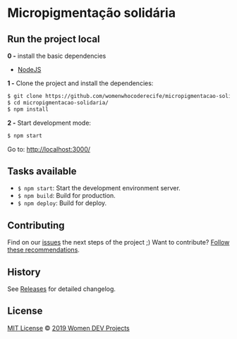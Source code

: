 # Micropigmentação solidária

## Run the project local

**0 -** install the basic dependencies

- [NodeJS](https://nodejs.org/en/)

**1 -** Clone the project and install the dependencies:

```sh
$ git clone https://github.com/womenwhocoderecife/micropigmentacao-solidaria
$ cd micropigmentacao-solidaria/
$ npm install
```

**2 -** Start development mode:

```sh
$ npm start
```

Go to: [http://localhost:3000/](http://localhost:3000/)

## Tasks available

- `$ npm start`: Start the development environment server.
- `$ npm build`: Build for production.
- `$ npm deploy`: Build for deploy.

## Contributing

Find on our [issues](https://github.com/womenwhocoderecife/micropigmentacao-solidaria/issues/) the next steps of the project ;)
Want to contribute? [Follow these recommendations](https://github.com/womenwhocoderecife/micropigmentacao-solidaria/blob/master/CONTRIBUTING.md).

## History

See [Releases](https://github.com/womenwhocoderecife/micropigmentacao-solidaria/releases) for detailed changelog.

## License

[MIT License](https://github.com/womenwhocoderecife/micropigmentacao-solidaria/blob/master/LICENSE.md) © [2019 Women DEV Projects](https://womendevprojects.com.br/)
